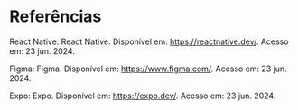 # Referências



React Native: React Native. Disponível em: <https://reactnative.dev/>. Acesso em: 23 jun. 2024.

Figma: Figma. Disponível em: <https://www.figma.com/>. Acesso em: 23 jun. 2024.

Expo: Expo. Disponível em: <https://expo.dev/>. Acesso em: 23 jun. 2024.
